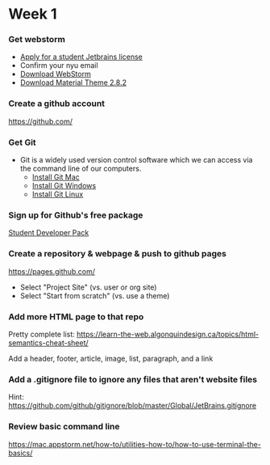 # Week 1

### Get webstorm
* [Apply for a student Jetbrains license](https://www.jetbrains.com/student/)
* Confirm your nyu email
* [Download WebStorm](https://www.jetbrains.com/webstorm/download/#section=mac)
* [Download Material Theme 2.8.2](https://plugins.jetbrains.com/plugin/8006-material-theme-ui)

### Create a github account
https://github.com/

### Get Git
* Git is a widely used version control software which we can access via the command line of our computers.
  * [Install Git Mac](https://sourceforge.net/projects/git-osx-installer/)
  * [Install Git Windows](https://git-for-windows.github.io/)
  * [Install Git Linux](https://git-scm.com/download/linux)
  
### Sign up for Github's free package
[Student Developer Pack](https://education.github.com/pack)

### Create a repository & webpage & push to github pages
https://pages.github.com/

* Select "Project Site" (vs. user or org site)
* Select "Start from scratch" (vs. use a theme)

### Add more HTML page to that repo
Pretty complete list:
https://learn-the-web.algonquindesign.ca/topics/html-semantics-cheat-sheet/

Add a header, footer, article, image, list, paragraph, and a link

### Add a .gitignore file to ignore any files that aren't website files
Hint:
https://github.com/github/gitignore/blob/master/Global/JetBrains.gitignore

### Review basic command line
https://mac.appstorm.net/how-to/utilities-how-to/how-to-use-terminal-the-basics/

